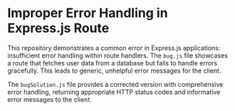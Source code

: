# Improper Error Handling in Express.js Route

This repository demonstrates a common error in Express.js applications: insufficient error handling within route handlers. The `bug.js` file showcases a route that fetches user data from a database but fails to handle errors gracefully.  This leads to generic, unhelpful error messages for the client.

The `bugSolution.js` file provides a corrected version with comprehensive error handling, returning appropriate HTTP status codes and informative error messages to the client.